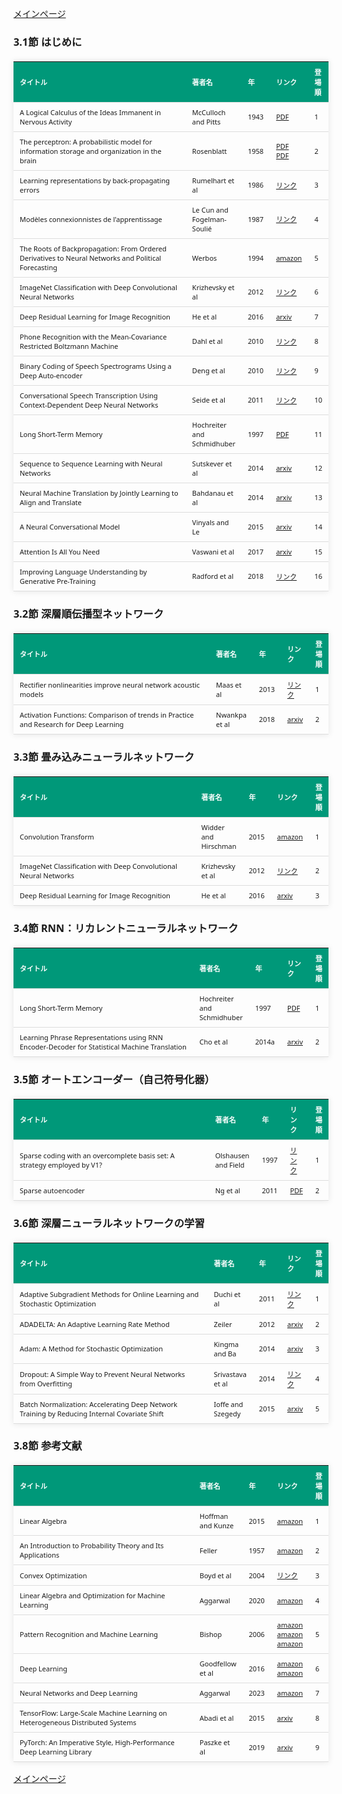 
<html lang="ja">
<head>
<meta charset="UTF-8">
<title>参考文献リスト</title>
<link rel="stylesheet" type="text/css" href="https://cdn.datatables.net/1.10.24/css/jquery.dataTables.css">
<script type="text/javascript" src="https://code.jquery.com/jquery-3.5.1.js"></script>
<script type="text/javascript" src="https://cdn.datatables.net/1.10.24/js/jquery.dataTables.js"></script>
<style>
    body {
        font-family: 'Verdana', 'Segoe UI', Tahoma, Geneva, Verdana, sans-serif;
    }
    h2 {
        color: #333;
    }
    table {
        width: 100%;
        max-width: 100%;
        border-collapse: collapse;
        margin-top: 20px;
        box-shadow: 0 0 10px rgba(0, 0, 0, 0.1);
    }
    th, td {
        padding: 8px 10px;
        text-align: left;
        border-bottom: 1px solid #ddd;
        font-size: 11px;
    }
    th {
        background-color: #009879;
        color: #ffffff;
    }
    tr:hover {
        background-color: #f5f5f5;
    }
    /* 1番目の列の幅を65%に設定 */
    table.display td:nth-child(1),
    table.display th:nth-child(1) {
        width: 65%;
    }

    /* 2番目の列の幅を25%に設定 */
    table.display td:nth-child(2),
    table.display th:nth-child(2) {
        width: 25%;
    }
</style>
</head>
<body>

<a href="../">メインページ</a>

<h3>3.1節 はじめに</h3>
<table class="dataframe display">
  <thead>
    <tr style="text-align: right;">
      <th>タイトル</th>
      <th>著者名</th>
      <th>年</th>
      <th>リンク</th>
      <th>登場順</th>
    </tr>
  </thead>
  <tbody>
    <tr>
      <td>A Logical Calculus of the Ideas Immanent in Nervous Activity</td>
      <td>McCulloch and Pitts</td>
      <td>1943</td>
      <td><a href="https://home.csulb.edu/~cwallis/382/readings/482/mccolloch.logical.calculus.ideas.1943.pdf" target="_blank">PDF</a></td>
      <td>1</td>
    </tr>
    <tr>
      <td>The perceptron: A probabilistic model for information storage and organization in the brain</td>
      <td>Rosenblatt</td>
      <td>1958</td>
      <td><a href="https://134.208.26.59/INA/A%20probabilistic%20model.pdf" target="_blank">PDF</a><br><a href="https://pdfs.semanticscholar.org/865f/b2cfe6fdb7af2c663ef346ea05889f237108.pdf" target="_blank">PDF</a></td>
      <td>2</td>
    </tr>
    <tr>
      <td>Learning representations by back-propagating errors</td>
      <td>Rumelhart et al</td>
      <td>1986</td>
      <td><a href="https://www.semanticscholar.org/paper/Learning-representations-by-back-propagating-errors-Rumelhart-Hinton/052b1d8ce63b07fec3de9dbb583772d860b7c769" target="_blank">リンク</a></td>
      <td>3</td>
    </tr>
    <tr>
      <td>Modèles connexionnistes de l'apprentissage</td>
      <td>Le Cun and Fogelman-Soulié</td>
      <td>1987</td>
      <td><a href="https://www.persee.fr/doc/intel_0769-4113_1987_num_2_1_1804" target="_blank">リンク</a></td>
      <td>4</td>
    </tr>
    <tr>
      <td>The Roots of Backpropagation: From Ordered Derivatives to Neural Networks and Political Forecasting</td>
      <td>Werbos</td>
      <td>1994</td>
      <td><a href="https://www.amazon.co.jp/dp/0471598976" target="_blank">amazon</a></td>
      <td>5</td>
    </tr>
    <tr>
      <td>ImageNet Classification with Deep Convolutional Neural Networks</td>
      <td>Krizhevsky et al</td>
      <td>2012</td>
      <td><a href="https://papers.nips.cc/paper_files/paper/2012/hash/c399862d3b9d6b76c8436e924a68c45b-Abstract.html" target="_blank">リンク</a></td>
      <td>6</td>
    </tr>
    <tr>
      <td>Deep Residual Learning for Image Recognition</td>
      <td>He et al</td>
      <td>2016</td>
      <td><a href="https://arxiv.org/abs/1512.03385" target="_blank">arxiv</a></td>
      <td>7</td>
    </tr>
    <tr>
      <td>Phone Recognition with the Mean-Covariance Restricted Boltzmann Machine</td>
      <td>Dahl et al</td>
      <td>2010</td>
      <td><a href="https://papers.nips.cc/paper_files/paper/2010/hash/b73ce398c39f506af761d2277d853a92-Abstract.html" target="_blank">リンク</a></td>
      <td>8</td>
    </tr>
    <tr>
      <td>Binary Coding of Speech Spectrograms Using a Deep Auto-encoder</td>
      <td>Deng et al</td>
      <td>2010</td>
      <td><a href="https://www.microsoft.com/en-us/research/publication/binary-coding-of-speech-spectrograms-using-a-deep-auto-encoder/" target="_blank">リンク</a></td>
      <td>9</td>
    </tr>
    <tr>
      <td>Conversational Speech Transcription Using Context-Dependent Deep Neural Networks</td>
      <td>Seide et al</td>
      <td>2011</td>
      <td><a href="https://www.isca-archive.org/interspeech_2011/seide11_interspeech.html" target="_blank">リンク</a></td>
      <td>10</td>
    </tr>
    <tr>
      <td>Long Short-Term Memory</td>
      <td>Hochreiter and Schmidhuber</td>
      <td>1997</td>
      <td><a href="https://www.bioinf.jku.at/publications/older/2604.pdf" target="_blank">PDF</a></td>
      <td>11</td>
    </tr>
    <tr>
      <td>Sequence to Sequence Learning with Neural Networks</td>
      <td>Sutskever et al</td>
      <td>2014</td>
      <td><a href="https://arxiv.org/abs/1409.3215" target="_blank">arxiv</a></td>
      <td>12</td>
    </tr>
    <tr>
      <td>Neural Machine Translation by Jointly Learning to Align and Translate</td>
      <td>Bahdanau et al</td>
      <td>2014</td>
      <td><a href="https://arxiv.org/abs/1409.0473" target="_blank">arxiv</a></td>
      <td>13</td>
    </tr>
    <tr>
      <td>A Neural Conversational Model</td>
      <td>Vinyals and Le</td>
      <td>2015</td>
      <td><a href="https://arxiv.org/abs/1506.05869" target="_blank">arxiv</a></td>
      <td>14</td>
    </tr>
    <tr>
      <td>Attention Is All You Need</td>
      <td>Vaswani et al</td>
      <td>2017</td>
      <td><a href="https://arxiv.org/abs/1706.03762" target="_blank">arxiv</a></td>
      <td>15</td>
    </tr>
    <tr>
      <td>Improving Language Understanding by Generative Pre-Training</td>
      <td>Radford et al</td>
      <td>2018</td>
      <td><a href="https://paperswithcode.com/paper/improving-language-understanding-by" target="_blank">リンク</a></td>
      <td>16</td>
    </tr>
  </tbody>
</table>
<h3>3.2節 深層順伝播型ネットワーク</h3>
<table class="dataframe display">
  <thead>
    <tr style="text-align: right;">
      <th>タイトル</th>
      <th>著者名</th>
      <th>年</th>
      <th>リンク</th>
      <th>登場順</th>
    </tr>
  </thead>
  <tbody>
    <tr>
      <td>Rectifier nonlinearities improve neural network acoustic models</td>
      <td>Maas et al</td>
      <td>2013</td>
      <td><a href="https://www.stateoftheart.ai/papers/73d06dc5-1953-41bb-be13-71102341b93e" target="_blank">リンク</a></td>
      <td>1</td>
    </tr>
    <tr>
      <td>Activation Functions: Comparison of trends in Practice and Research for Deep Learning</td>
      <td>Nwankpa et al</td>
      <td>2018</td>
      <td><a href="https://arxiv.org/abs/1811.03378" target="_blank">arxiv</a></td>
      <td>2</td>
    </tr>
  </tbody>
</table>
<h3>3.3節 畳み込みニューラルネットワーク</h3>
<table class="dataframe display">
  <thead>
    <tr style="text-align: right;">
      <th>タイトル</th>
      <th>著者名</th>
      <th>年</th>
      <th>リンク</th>
      <th>登場順</th>
    </tr>
  </thead>
  <tbody>
    <tr>
      <td>Convolution Transform</td>
      <td>Widder and Hirschman</td>
      <td>2015</td>
      <td><a href="https://www.amazon.co.jp/dp/0691626928" target="_blank">amazon</a></td>
      <td>1</td>
    </tr>
    <tr>
      <td>ImageNet Classification with Deep Convolutional Neural Networks</td>
      <td>Krizhevsky et al</td>
      <td>2012</td>
      <td><a href="https://papers.nips.cc/paper_files/paper/2012/hash/c399862d3b9d6b76c8436e924a68c45b-Abstract.html" target="_blank">リンク</a></td>
      <td>2</td>
    </tr>
    <tr>
      <td>Deep Residual Learning for Image Recognition</td>
      <td>He et al</td>
      <td>2016</td>
      <td><a href="https://arxiv.org/abs/1512.03385" target="_blank">arxiv</a></td>
      <td>3</td>
    </tr>
  </tbody>
</table>
<h3>3.4節 RNN：リカレントニューラルネットワーク</h3>
<table class="dataframe display">
  <thead>
    <tr style="text-align: right;">
      <th>タイトル</th>
      <th>著者名</th>
      <th>年</th>
      <th>リンク</th>
      <th>登場順</th>
    </tr>
  </thead>
  <tbody>
    <tr>
      <td>Long Short-Term Memory</td>
      <td>Hochreiter and Schmidhuber</td>
      <td>1997</td>
      <td><a href="https://www.bioinf.jku.at/publications/older/2604.pdf" target="_blank">PDF</a></td>
      <td>1</td>
    </tr>
    <tr>
      <td>Learning Phrase Representations using RNN Encoder-Decoder for Statistical Machine Translation</td>
      <td>Cho et al</td>
      <td>2014a</td>
      <td><a href="https://arxiv.org/abs/1406.1078" target="_blank">arxiv</a></td>
      <td>2</td>
    </tr>
  </tbody>
</table>
<h3>3.5節 オートエンコーダー（自己符号化器）</h3>
<table class="dataframe display">
  <thead>
    <tr style="text-align: right;">
      <th>タイトル</th>
      <th>著者名</th>
      <th>年</th>
      <th>リンク</th>
      <th>登場順</th>
    </tr>
  </thead>
  <tbody>
    <tr>
      <td>Sparse coding with an overcomplete basis set: A strategy employed by V1?</td>
      <td>Olshausen and Field</td>
      <td>1997</td>
      <td><a href="https://www.sciencedirect.com/science/article/pii/S0042698997001697" target="_blank">リンク</a></td>
      <td>1</td>
    </tr>
    <tr>
      <td>Sparse autoencoder</td>
      <td>Ng et al</td>
      <td>2011</td>
      <td><a href="https://web.stanford.edu/class/cs294a/sparseAutoencoder_2011new.pdf" target="_blank">PDF</a></td>
      <td>2</td>
    </tr>
  </tbody>
</table>
<h3>3.6節 深層ニューラルネットワークの学習</h3>
<table class="dataframe display">
  <thead>
    <tr style="text-align: right;">
      <th>タイトル</th>
      <th>著者名</th>
      <th>年</th>
      <th>リンク</th>
      <th>登場順</th>
    </tr>
  </thead>
  <tbody>
    <tr>
      <td>Adaptive Subgradient Methods for Online Learning and Stochastic Optimization</td>
      <td>Duchi et al</td>
      <td>2011</td>
      <td><a href="https://jmlr.org/papers/v12/duchi11a.html" target="_blank">リンク</a></td>
      <td>1</td>
    </tr>
    <tr>
      <td>ADADELTA: An Adaptive Learning Rate Method</td>
      <td>Zeiler</td>
      <td>2012</td>
      <td><a href="https://arxiv.org/abs/1212.5701" target="_blank">arxiv</a></td>
      <td>2</td>
    </tr>
    <tr>
      <td>Adam: A Method for Stochastic Optimization</td>
      <td>Kingma and Ba</td>
      <td>2014</td>
      <td><a href="https://arxiv.org/abs/1412.6980" target="_blank">arxiv</a></td>
      <td>3</td>
    </tr>
    <tr>
      <td>Dropout: A Simple Way to Prevent Neural Networks from Overfitting</td>
      <td>Srivastava et al</td>
      <td>2014</td>
      <td><a href="https://dl.acm.org/doi/pdf/10.5555/2627435.2670313" target="_blank">リンク</a></td>
      <td>4</td>
    </tr>
    <tr>
      <td>Batch Normalization: Accelerating Deep Network Training by Reducing Internal Covariate Shift</td>
      <td>Ioffe and Szegedy</td>
      <td>2015</td>
      <td><a href="https://arxiv.org/abs/1502.03167" target="_blank">arxiv</a></td>
      <td>5</td>
    </tr>
  </tbody>
</table>
<h3>3.8節 参考文献</h3>
<table class="dataframe display">
  <thead>
    <tr style="text-align: right;">
      <th>タイトル</th>
      <th>著者名</th>
      <th>年</th>
      <th>リンク</th>
      <th>登場順</th>
    </tr>
  </thead>
  <tbody>
    <tr>
      <td>Linear Algebra</td>
      <td>Hoffman and Kunze</td>
      <td>2015</td>
      <td><a href="https://www.amazon.co.jp/dp/9332550077" target="_blank">amazon</a></td>
      <td>1</td>
    </tr>
    <tr>
      <td>An Introduction to Probability Theory and Its Applications</td>
      <td>Feller</td>
      <td>1957</td>
      <td><a href="https://www.amazon.co.jp/dp/0471257087" target="_blank">amazon</a></td>
      <td>2</td>
    </tr>
    <tr>
      <td>Convex Optimization</td>
      <td>Boyd et al</td>
      <td>2004</td>
      <td><a href="https://web.stanford.edu/~boyd/cvxbook/" target="_blank">リンク</a></td>
      <td>3</td>
    </tr>
    <tr>
      <td>Linear Algebra and Optimization for Machine Learning</td>
      <td>Aggarwal</td>
      <td>2020</td>
      <td><a href="https://www.amazon.co.jp/dp/3030403432" target="_blank">amazon</a></td>
      <td>4</td>
    </tr>
    <tr>
      <td>Pattern Recognition and Machine Learning</td>
      <td>Bishop</td>
      <td>2006</td>
      <td><a href="https://www.amazon.co.jp/dp/0387310738" target="_blank">amazon</a><br><a href="https://www.amazon.co.jp/dp/4621061224" target="_blank">amazon</a><br><a href="https://www.amazon.co.jp/dp/4621061240" target="_blank">amazon</a></td>
      <td>5</td>
    </tr>
    <tr>
      <td>Deep Learning</td>
      <td>Goodfellow et al</td>
      <td>2016</td>
      <td><a href="https://www.amazon.co.jp/dp/0262035618" target="_blank">amazon</a><br><a href="https://www.amazon.co.jp/dp/4048930621" target="_blank">amazon</a></td>
      <td>6</td>
    </tr>
    <tr>
      <td>Neural Networks and Deep Learning</td>
      <td>Aggarwal</td>
      <td>2023</td>
      <td><a href="https://www.amazon.co.jp/dp/3031296419" target="_blank">amazon</a></td>
      <td>7</td>
    </tr>
    <tr>
      <td>TensorFlow: Large-Scale Machine Learning on Heterogeneous Distributed Systems</td>
      <td>Abadi et al</td>
      <td>2015</td>
      <td><a href="https://arxiv.org/abs/1603.04467" target="_blank">arxiv</a></td>
      <td>8</td>
    </tr>
    <tr>
      <td>PyTorch: An Imperative Style, High-Performance Deep Learning Library</td>
      <td>Paszke et al</td>
      <td>2019</td>
      <td><a href="https://arxiv.org/abs/1912.01703" target="_blank">arxiv</a></td>
      <td>9</td>
    </tr>
  </tbody>
</table>

<script>
$(document).ready(function() {
    $('.display').DataTable({
     "lengthChange": false,  // Show 10 entriesの選択機能を非表示にする
     "pageLength": 25,  // ページごとに表示する行数を20行に設定
     "info": false,  // "Showing 1 to X of Y entries" の情報テキストを非表示にする
     "order": [],
     "searching": false
    });
});
</script>

<a href="../">メインページ</a>

</body>
</html>